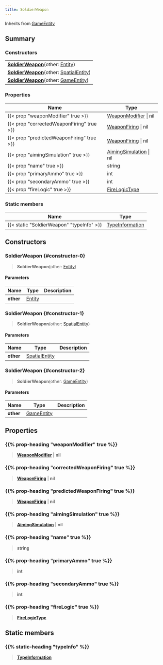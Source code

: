 ```yaml
---
title: SoldierWeapon
---
```


Inherits from [GameEntity](/vext/ref/client/type/gameentity)

## Summary

### Constructors

|  |
| --- |
| **[SoldierWeapon](#constructor-0)**(other: [Entity](/vext/ref/shared/type/entity)) |
| **[SoldierWeapon](#constructor-1)**(other: [SpatialEntity](/vext/ref/shared/type/spatialentity)) |
| **[SoldierWeapon](#constructor-2)**(other: [GameEntity](/vext/ref/client/type/gameentity)) |

### Properties

| Name | Type |
| ---- | ---- |
| {{< prop "weaponModifier" true >}} | [WeaponModifier](/vext/ref/fb/weaponmodifier) \| nil |
| {{< prop "correctedWeaponFiring" true >}} | [WeaponFiring](/vext/ref/shared/type/weaponfiring) \| nil |
| {{< prop "predictedWeaponFiring" true >}} | [WeaponFiring](/vext/ref/shared/type/weaponfiring) \| nil |
| {{< prop "aimingSimulation" true >}} | [AimingSimulation](/vext/ref/client/type/aimingsimulation) \| nil |
| {{< prop "name" true >}} | string |
| {{< prop "primaryAmmo" true >}} | int |
| {{< prop "secondaryAmmo" true >}} | int |
| {{< prop "fireLogic" true >}} | [FireLogicType](/vext/ref/fb/firelogictype) |

### Static members

| Name | Type |
| ---- | ---- |
| {{< static "SoldierWeapon" "typeInfo" >}} | [TypeInformation](/vext/ref/shared/type/typeinformation) |

## Constructors

### SoldierWeapon {#constructor-0}

> **SoldierWeapon**(other: [Entity](/vext/ref/shared/type/entity))

#### Parameters

| Name | Type | Description |
| ---- | ---- | ----------- |
| **other** | [Entity](/vext/ref/shared/type/entity) |  |

### SoldierWeapon {#constructor-1}

> **SoldierWeapon**(other: [SpatialEntity](/vext/ref/shared/type/spatialentity))

#### Parameters

| Name | Type | Description |
| ---- | ---- | ----------- |
| **other** | [SpatialEntity](/vext/ref/shared/type/spatialentity) |  |

### SoldierWeapon {#constructor-2}

> **SoldierWeapon**(other: [GameEntity](/vext/ref/client/type/gameentity))

#### Parameters

| Name | Type | Description |
| ---- | ---- | ----------- |
| **other** | [GameEntity](/vext/ref/client/type/gameentity) |  |

## Properties

### {{% prop-heading "weaponModifier" true %}}

> **[WeaponModifier](/vext/ref/fb/weaponmodifier)** \| **nil**

### {{% prop-heading "correctedWeaponFiring" true %}}

> **[WeaponFiring](/vext/ref/shared/type/weaponfiring)** \| **nil**

### {{% prop-heading "predictedWeaponFiring" true %}}

> **[WeaponFiring](/vext/ref/shared/type/weaponfiring)** \| **nil**

### {{% prop-heading "aimingSimulation" true %}}

> **[AimingSimulation](/vext/ref/client/type/aimingsimulation)** \| **nil**

### {{% prop-heading "name" true %}}

> **string**

### {{% prop-heading "primaryAmmo" true %}}

> **int**

### {{% prop-heading "secondaryAmmo" true %}}

> **int**

### {{% prop-heading "fireLogic" true %}}

> **[FireLogicType](/vext/ref/fb/firelogictype)**

## Static members

### {{% static-heading "typeInfo" %}}

> **[TypeInformation](/vext/ref/shared/type/typeinformation)**

